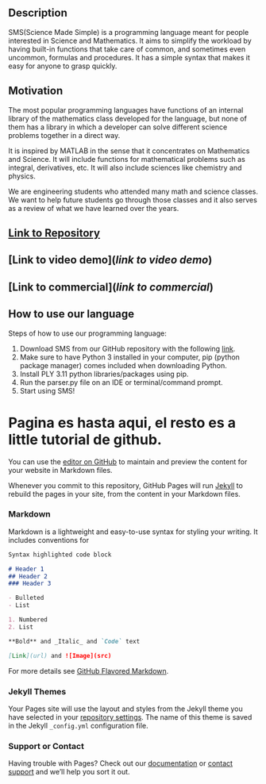 ## Description
SMS(Science Made Simple) is a programming language meant for people interested in Science and Mathematics. It aims to simplify the workload by having built-in functions that take care of common, and sometimes even uncommon, formulas and procedures. It has a simple syntax that makes it easy for anyone to grasp quickly.
 
## Motivation
The most popular programming languages ​​have functions of an internal library of the mathematics class developed for the language, but none of them has a library in which a developer can solve different science problems together in a direct way.

It is inspired by MATLAB in the sense that it concentrates on Mathematics and Science. It will include functions for mathematical problems such as integral, derivatives, etc. It will also include sciences like chemistry and physics.

We are engineering students who attended many math and science classes. We want to help future students go through those classes and it also serves as a review of what we have learned over the years.

## [Link to Repository](https://github.com/JoseBiescas/ScienceMadeSimple)

## [Link to video demo](*link to video demo*)

## [Link to commercial](*link to commercial*)

## How to use our language
Steps of how to use our programming language:

1. Download SMS from our GitHub repository with the following [link](https://github.com/JoseBiescas/ScienceMadeSimple).
2. Make sure to have Python 3 installed in your computer, pip (python package manager) comes included when downloading Python.
3. Install PLY 3.11 python libraries/packages using pip.
4. Run the parser.py file on an IDE or terminal/command prompt.
5. Start using SMS!


# Pagina es hasta aqui, el resto es a little tutorial de github.

You can use the [editor on GitHub](https://github.com/JoseBiescas/Basic-MATLAB-Style-for-Sciences/edit/master/README.md) to maintain and preview the content for your website in Markdown files.

Whenever you commit to this repository, GitHub Pages will run [Jekyll](https://jekyllrb.com/) to rebuild the pages in your site, from the content in your Markdown files.

### Markdown

Markdown is a lightweight and easy-to-use syntax for styling your writing. It includes conventions for

```markdown
Syntax highlighted code block

# Header 1
## Header 2
### Header 3

- Bulleted
- List

1. Numbered
2. List

**Bold** and _Italic_ and `Code` text

[Link](url) and ![Image](src)
```

For more details see [GitHub Flavored Markdown](https://guides.github.com/features/mastering-markdown/).

### Jekyll Themes

Your Pages site will use the layout and styles from the Jekyll theme you have selected in your [repository settings](https://github.com/JoseBiescas/Basic-MATLAB-Style-for-Sciences/settings). The name of this theme is saved in the Jekyll `_config.yml` configuration file.

### Support or Contact

Having trouble with Pages? Check out our [documentation](https://help.github.com/categories/github-pages-basics/) or [contact support](https://github.com/contact) and we’ll help you sort it out.
